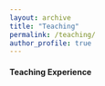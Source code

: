 ```yaml
---
layout: archive
title: "Teaching"
permalink: /teaching/
author_profile: true
---
```





<!-- {% include base_path %}

{% for post in site.teaching reversed %}
  {% include archive-single.html %}
{% endfor %} -->


#### Teaching Experience

